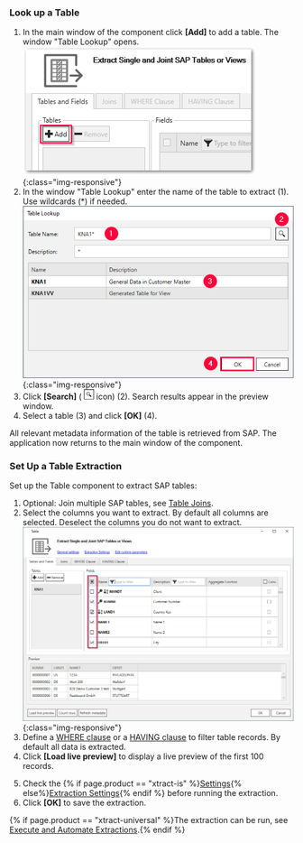 

### Look up a Table
1. In the main window of the component click **[Add]** to add a table. The window "Table Lookup" opens.<br>
![table_main-window_add](/img/content/table/table_main-window_add.png){:class="img-responsive"}
2. In the window "Table Lookup" enter the name of the table to extract (1). Use wildcards (*) if needed.<br>
![Look-Up-Table](/img/content/table/table_look-up.png){:class="img-responsive"}
3. Click **[Search]** ( ![magnifying-glass](/img/content/icons/magnifying-glass.png) icon) (2).
Search results appear in the preview window.
4. Select a table (3) and click **[OK]** (4). <br>

All relevant metadata information of the table is retrieved from SAP.
The application now returns to the main window of the component.

<!---
All relevant metadata information of the table retrieved from SAP are displayed in the subsection **Fields**.  
![Table-Form](/img/content/table/table_fields_filter.png){:class="img-responsive"}

| Number | Element / Description | 
|:------------|:----- |
| 1 | Field selection, filtering   |  
| 2  |   Filter fields  |  
| 3  |  Conversion Routine - Conversion routines stored in the Data Dictionary for the respective fields of the table. |   
| 4 | Preview window, result of the conversion    |
-->

### Set Up a Table Extraction

Set up the Table component to extract SAP tables:

1. Optional: Join multiple SAP tables, see [Table Joins](./table-joins).
2. Select the columns you want to extract. By default all columns are selected. Deselect the columns you do not want to extract.<br>
![Table-Form](/img/content/table/table_fields_filter2.png){:class="img-responsive"}
3. Define a [WHERE clause](./where-clause) or a [HAVING clause](./having-clause) to filter table records. By default all data is extracted.
4. Click **[Load live preview]** to display a live preview of the first 100 records. 
<!--- {% if page.product == "xtract-universal" or page.product == "board-connector" %}5. Check the [General Settings](./general-settings). The *General Settings* include keywords, definition of primary keys, column level encryption and access restrictions.{% endif %}-->
5. Check the {% if page.product == "xtract-is" %}[Settings](./extraction-settings){% else%}[Extraction Settings](./extraction-settings){% endif %} before running the extraction.
6. Click **[OK]** to save the extraction.

{% if page.product == "xtract-universal" %}The extraction can be run, see [Execute and Automate Extractions](../execute-and-automate-extractions).{% endif %}